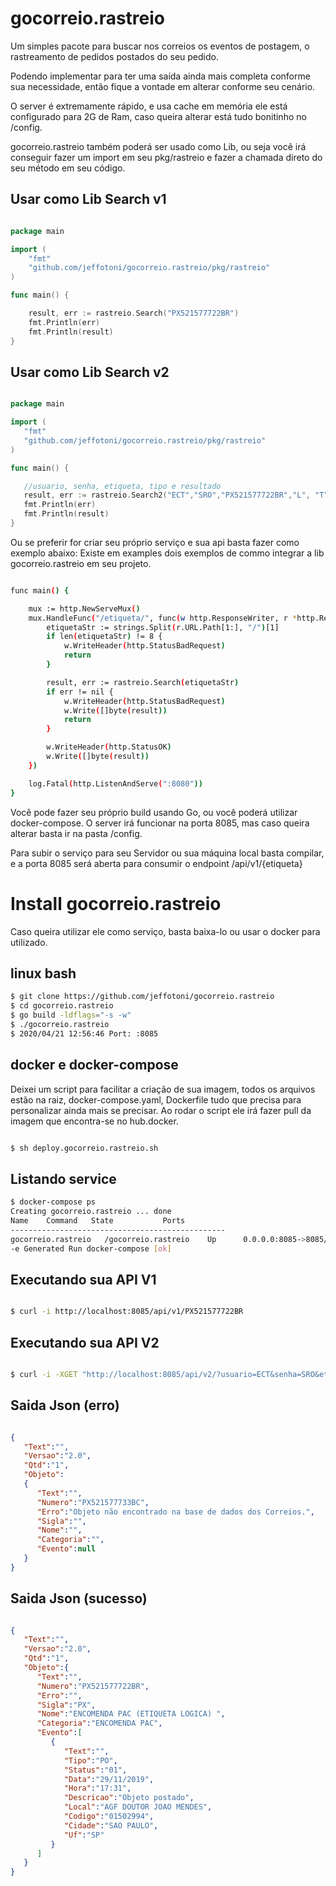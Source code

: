 # gocorreio.rastreio

Um simples pacote para buscar nos correios os eventos de postagem, o rastreamento de pedidos postados do seu pedido.

Podendo implementar para ter uma saída ainda mais completa conforme sua necessidade, então fique a vontade em alterar conforme seu cenário.

O server é extremamente rápido, e usa cache em memória ele está configurado para 2G de Ram, caso queira alterar está tudo bonitinho no /config.

gocorreio.rastreio também poderá ser usado como Lib, ou seja você irá conseguir fazer um import em seu pkg/rastreio  e fazer a chamada direto do seu método em seu código.

## Usar como Lib Search v1
```go

package main

import (
	"fmt"
	"github.com/jeffotoni/gocorreio.rastreio/pkg/rastreio"
)

func main() {

	result, err := rastreio.Search("PX521577722BR")
	fmt.Println(err)
	fmt.Println(result)
}

```

## Usar como Lib Search v2
```go

package main

import (
   "fmt"
   "github.com/jeffotoni/gocorreio.rastreio/pkg/rastreio"
)

func main() {

   //usuario, senha, etiqueta, tipo e resultado
   result, err := rastreio.Search2("ECT","SRO","PX521577722BR","L", "T")
   fmt.Println(err)
   fmt.Println(result)
}

```

Ou se preferir for criar seu próprio serviço e sua api basta fazer como exemplo abaixo:
Existe em examples dois exemplos de commo integrar a lib gocorreio.rastreio em seu projeto.

```bash

func main() {

	mux := http.NewServeMux()
	mux.HandleFunc("/etiqueta/", func(w http.ResponseWriter, r *http.Request){
		etiquetaStr := strings.Split(r.URL.Path[1:], "/")[1]
		if len(etiquetaStr) != 8 {
			w.WriteHeader(http.StatusBadRequest)
			return
		}

		result, err := rastreio.Search(etiquetaStr)
		if err != nil {
			w.WriteHeader(http.StatusBadRequest)
			w.Write([]byte(result))
			return
		}

		w.WriteHeader(http.StatusOK)
		w.Write([]byte(result))
	})

	log.Fatal(http.ListenAndServe(":8080"))
}

```

Você pode fazer seu próprio build usando Go, ou você poderá utilizar docker-compose. O server irá funcionar na porta 8085, mas caso queira alterar basta ir na pasta /config.

Para subir o serviço para seu Servidor ou sua máquina local basta compilar, e a porta 8085 será aberta para consumir o endpoint /api/v1/{etiqueta}

# Install gocorreio.rastreio

Caso queira utilizar ele como serviço, basta baixa-lo ou usar o docker para utilizado.

## linux bash
```bash
$ git clone https://github.com/jeffotoni/gocorreio.rastreio
$ cd gocorreio.rastreio
$ go build -ldflags="-s -w" 
$ ./gocorreio.rastreio
$ 2020/04/21 12:56:46 Port: :8085

```

## docker e docker-compose

Deixei um script para facilitar a criação de sua imagem, todos os arquivos estão na raiz, docker-compose.yaml, Dockerfile tudo que precisa para personalizar ainda mais se precisar.
Ao rodar o script ele irá fazer pull da imagem que encontra-se no hub.docker.
```bash

$ sh deploy.gocorreio.rastreio.sh

```

## Listando service
```bash
$ docker-compose ps
Creating gocorreio.rastreio ... done
Name    Command   State           Ports         
------------------------------------------------
gocorreio.rastreio   /gocorreio.rastreio    Up      0.0.0.0:8085->8085/tcp
-e Generated Run docker-compose [ok] 

```

## Executando sua API V1
```bash

$ curl -i http://localhost:8085/api/v1/PX521577722BR

```


## Executando sua API V2
```bash

$ curl -i -XGET "http://localhost:8085/api/v2/?usuario=ECT&senha=SRO&etiqueta=PX521577722BR&tipo=L&resultado=T"

```

## Saida Json (erro)
```json

{
   "Text":"",
   "Versao":"2.0",
   "Qtd":"1",
   "Objeto":
   {
      "Text":"",
      "Numero":"PX521577733BC",
      "Erro":"Objeto não encontrado na base de dados dos Correios.",
      "Sigla":"",
      "Nome":"",
      "Categoria":"",
      "Evento":null
   }
}

```

## Saida Json (sucesso)

```json

{
   "Text":"",
   "Versao":"2.0",
   "Qtd":"1",
   "Objeto":{
      "Text":"",
      "Numero":"PX521577722BR",
      "Erro":"",
      "Sigla":"PX",
      "Nome":"ENCOMENDA PAC (ETIQUETA LOGICA) ",
      "Categoria":"ENCOMENDA PAC",
      "Evento":[
         {
            "Text":"",
            "Tipo":"PO",
            "Status":"01",
            "Data":"29/11/2019",
            "Hora":"17:31",
            "Descricao":"Objeto postado",
            "Local":"AGF DOUTOR JOAO MENDES",
            "Codigo":"01502994",
            "Cidade":"SAO PAULO",
            "Uf":"SP"
         }
      ]
   }
}

```

